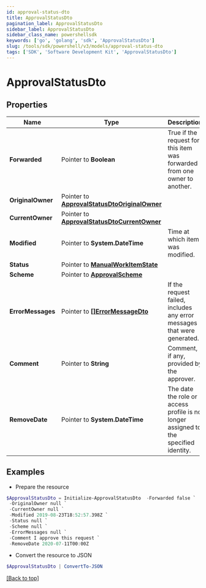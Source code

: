 ```yaml
---
id: approval-status-dto
title: ApprovalStatusDto
pagination_label: ApprovalStatusDto
sidebar_label: ApprovalStatusDto
sidebar_class_name: powershellsdk
keywords: ['go', 'golang', 'sdk', 'ApprovalStatusDto'] 
slug: /tools/sdk/powershell/v3/models/approval-status-dto
tags: ['SDK', 'Software Development Kit', 'ApprovalStatusDto']
---
```



# ApprovalStatusDto

## Properties

Name | Type | Description | Notes
------------ | ------------- | ------------- | -------------
**Forwarded** |  Pointer to **Boolean** | True if the request for this item was forwarded from one owner to another. | [optional] [default to $false]
**OriginalOwner** |  Pointer to [**ApprovalStatusDtoOriginalOwner**](approval-status-dto-original-owner) |  | [optional] 
**CurrentOwner** |  Pointer to [**ApprovalStatusDtoCurrentOwner**](approval-status-dto-current-owner) |  | [optional] 
**Modified** |  Pointer to **System.DateTime** | Time at which item was modified. | [optional] 
**Status** |  Pointer to [**ManualWorkItemState**](manual-work-item-state) |  | [optional] 
**Scheme** |  Pointer to [**ApprovalScheme**](approval-scheme) |  | [optional] 
**ErrorMessages** |  Pointer to [**[]ErrorMessageDto**](error-message-dto) | If the request failed, includes any error messages that were generated. | [optional] 
**Comment** |  Pointer to **String** | Comment, if any, provided by the approver. | [optional] 
**RemoveDate** |  Pointer to **System.DateTime** | The date the role or access profile is no longer assigned to the specified identity. | [optional] 

## Examples

- Prepare the resource
```powershell
$ApprovalStatusDto = Initialize-ApprovalStatusDto  -Forwarded false `
 -OriginalOwner null `
 -CurrentOwner null `
 -Modified 2019-08-23T18:52:57.398Z `
 -Status null `
 -Scheme null `
 -ErrorMessages null `
 -Comment I approve this request `
 -RemoveDate 2020-07-11T00:00Z
```

- Convert the resource to JSON
```powershell
$ApprovalStatusDto | ConvertTo-JSON
```


[[Back to top]](#) 

